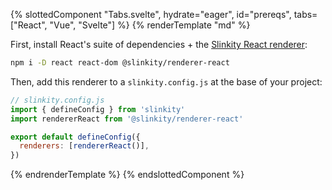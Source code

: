 {% slottedComponent "Tabs.svelte", hydrate="eager", id="prereqs", tabs=["React", "Vue", "Svelte"] %}
{% renderTemplate "md" %}
<section>

First, install React's suite of dependencies + the [Slinkity React renderer](https://www.npmjs.com/package/@slinkity/renderer-react):

```bash
npm i -D react react-dom @slinkity/renderer-react
```

Then, add this renderer to a `slinkity.config.js` at the base of your project:

```js
// slinkity.config.js
import { defineConfig } from 'slinkity'
import rendererReact from '@slinkity/renderer-react'

export default defineConfig({
  renderers: [rendererReact()],
})
```
</section>
<section hidden>

First, install Vue 3 + the [Slinkity Vue renderer](https://www.npmjs.com/package/@slinkity/renderer-vue):

```bash
npm i -D vue@3 @slinkity/renderer-vue
```

Then, add this renderer to a `slinkity.config.js` at the base of your project:

```js
// slinkity.config.js
import { defineConfig } from 'slinkity'
import rendererVue from '@slinkity/renderer-vue'

export default defineConfig({
  renderers: [rendererVue()],
})
```
</section>
<section hidden>

First, install Svelte + the [Slinkity Svelte renderer](https://www.npmjs.com/package/@slinkity/renderer-svelte):

```bash
npm i -D svelte @slinkity/renderer-svelte
```

Then, add this renderer to a `slinkity.config.js` at the base of your project:

```js
// slinkity.config.js
import { defineConfig } from 'slinkity'
import rendererSvelte from '@slinkity/renderer-svelte'

export default defineConfig({
  renderers: [rendererSvelte()],
})
```
</section>
{% endrenderTemplate %}
{% endslottedComponent %}